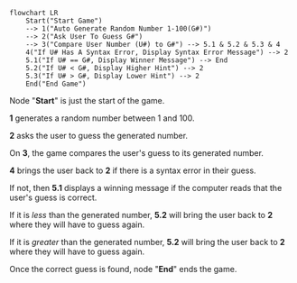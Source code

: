```mermaid
flowchart LR
    Start("Start Game")
    --> 1("Auto Generate Random Number 1-100(G#)")
    --> 2("Ask User To Guess G#")
    --> 3("Compare User Number (U#) to G#") --> 5.1 & 5.2 & 5.3 & 4
    4("If U# Has A Syntax Error, Display Syntax Error Message") --> 2
    5.1("If U# == G#, Display Winner Message") --> End
    5.2("If U# < G#, Display Higher Hint") --> 2
    5.3("If U# > G#, Display Lower Hint") --> 2
    End("End Game")
```

Node "**Start**" is just the start of the game.

**1** generates a random number between 1 and 100.

**2** asks the user to guess the generated number.

On **3**, the game compares the user's guess to its generated number.

**4** brings the user back to **2** if there is a syntax error in their guess.

If not, then **5.1** displays a winning message if the computer reads that the user's guess is correct.

If it is *less* than the generated number, **5.2** will bring the user back to **2** where they will have to guess again.

If it is *greater* than the generated number, **5.2** will bring the user back to **2** where they will have to guess again.

Once the correct guess is found, node "**End**" ends the game.
